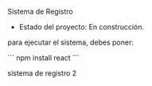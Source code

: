 <hi> Sistema de Registro </hi>

- Estado del proyecto: En construcción.

para ejecutar el sistema, debes poner:

´´´ npm install react ´´´

sistema de registro 2

